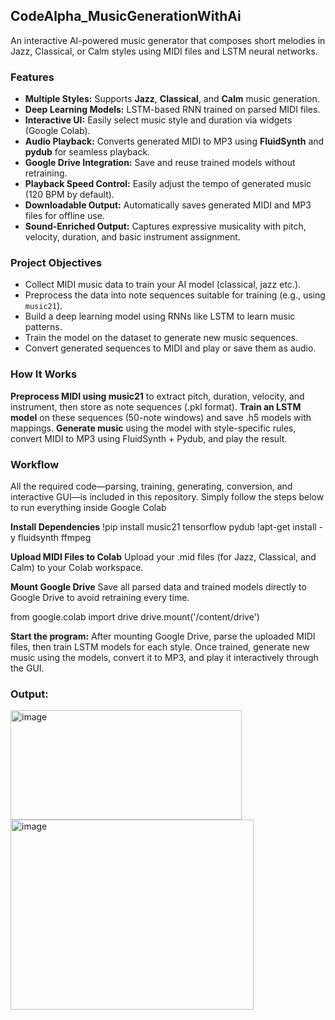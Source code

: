 ## CodeAlpha_MusicGenerationWithAi
An interactive AI-powered music generator that composes short melodies in Jazz, Classical, or Calm styles using MIDI files and LSTM neural networks.

### Features
-  **Multiple Styles:** Supports **Jazz**, **Classical**, and **Calm** music generation.
-  **Deep Learning Models:** LSTM-based RNN trained on parsed MIDI files.
-  **Interactive UI:** Easily select music style and duration via widgets (Google Colab).
-  **Audio Playback:** Converts generated MIDI to MP3 using **FluidSynth** and **pydub** for seamless playback.
-  **Google Drive Integration:** Save and reuse trained models without retraining.
-  **Playback Speed Control:** Easily adjust the tempo of generated music (120 BPM by default).
-  **Downloadable Output:** Automatically saves generated MIDI and MP3 files for offline use.
-  **Sound-Enriched Output:** Captures expressive musicality with pitch, velocity, duration, and basic instrument assignment.

### Project Objectives
- Collect MIDI music data to train your AI model (classical, jazz etc.).
- Preprocess the data into note sequences suitable for training (e.g., using `music21`).
- Build a deep learning model using RNNs like LSTM to learn music patterns.
- Train the model on the dataset to generate new music sequences.
- Convert generated sequences to MIDI and play or save them as audio.

### How It Works
**Preprocess MIDI using music21** to extract pitch, duration, velocity, and instrument, then store as note sequences (.pkl format).
**Train an LSTM model** on these sequences (50-note windows) and save .h5 models with mappings.
**Generate music** using the model with style-specific rules, convert MIDI to MP3 using FluidSynth + Pydub, and play the result.

### Workflow   
All the required code—parsing, training, generating, conversion, and interactive GUI—is included in this repository. Simply follow the steps below to run everything inside Google Colab

**Install Dependencies**
!pip install music21 tensorflow pydub
!apt-get install -y fluidsynth ffmpeg

**Upload MIDI Files to Colab**
Upload your .mid files (for Jazz, Classical, and Calm) to your Colab workspace.

**Mount Google Drive**
Save all parsed data and trained models directly to Google Drive to avoid retraining every time.

from google.colab import drive
drive.mount('/content/drive')

**Start the program:**
After mounting Google Drive, parse the uploaded MIDI files, then train LSTM models for each style. Once trained, generate new music using the models, convert it to MP3, and play it interactively through the GUI.


### Output:

<img width="370" height="175" alt="image" src="https://github.com/user-attachments/assets/12fb7335-0175-4719-a985-b43e834ae0d4" />
<img width="389" height="304" alt="image" src="https://github.com/user-attachments/assets/a97cd2b4-ed17-430c-8dec-c1f343d5acf9" />


